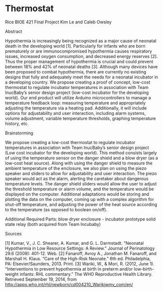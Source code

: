 Thermostat
==========

Rice BIOE 421 Final Project
Kim Le and Caleb Owsley


Abstract

Hypothermia is increasingly being recognized as a major cause of neonatal death in the developing world [1]. Particularly for infants who are born prematurely or are immunocompromised hypothermia causes respiratory issues, increased oxygen consumption, and decreased energy reserves [2]. Thus the proper management of hypothermia is crucial and could prevent between 18% and 42% of neonatal deaths [3]. 
Although many devices have been proposed to combat hypothermia, there are currently no existing designs that fully and adequately meet the needs for a neonatal incubator in a developing country.  We propose creating a proof of concept, low-cost thermostat to regulate incubator temperatures in association with Team InucBaby’s senior design project (low-cost incubator for the developing world). Our end product will utilize Arduino microcontrollers to manage a temperature feedback loop: measuring temperature and appropriately adjusting the temperature via a heating pad. Additionally, it will include options for adjustability and user interaction, including alarm systems, volume adjustment, variable temperature thresholds, graphing temperature history, etc. 



Brainstorming

We propose creating a low-cost thermostat to regulate incubator temperatures in association with Team InucBaby’s senior design project (Low cost incubator for the developing world). This method consists largely of using the temperature sensor on the danger shield and a blow dryer (as a low-cost heat source). Along with using the danger shield to measure the ambient temperature of the enclosure, we also plan on using the piezo speaker and sliders to allow for adjustability and user interaction. The piezo speaker would act as the alarm, alerting the caretaker about dangerous temperature levels. The danger shield sliders would allow the user to adjust the threshold temperature or alarm volume, and the temperature would be displayed on the computer. Additional adaptations would be storing and plotting the data on the computer, coming up with a complex algorithm for shut-off temperature, and adjusting the power of the heat source according to the temperature (as opposed to boolean on/off).


Additional Required Parts:
blow dryer 
enclosure - incubator prototype 
solid state relay
(both acquired from Team Incubaby)





Sources

[1] Kumar, V., J. C. Shearer, A. Kumar, and G. L. Darmstadt. "Neonatal Hypothermia in Low Resource Settings: A Review." Journal of Perinatology 29.6 (2009): 401-12. Web.
[2] Fanaroff, Avroy A., Jonathan M. Fanaroff, and Marshall H. Klaus. “Care of the High-Risk Neonate.” 6th ed. Philadelphia, PA: Elsevier/Saunders, 2013. Print.
[3] Wariki, W., & Mori, R. (2012, June 1). “Interventions to prevent hypothermia at birth in preterm and/or     low-birth-weight infants: RHL commentary.” The WHO Reproductive Health Library. Retrieved September 19, 2014, from http://apps.who.int/rhl/newborn/cd004210_Warikiwmv_com/en/



